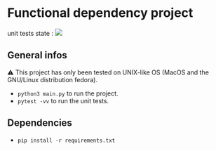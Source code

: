 # Functional dependency project
unit tests state : ![](https://github.com/ThomasBernard28/functional_dependency_project/.github/workflows/Python%20application/badge.svg)
## General infos 
:warning: This project has only been tested on UNIX-like OS (MacOS and the GNU/Linux distribution fedora).

- ```python3 main.py``` to run the project.
- ```pytest -vv``` to run the unit tests.

## Dependencies
- ```pip install -r requirements.txt```
